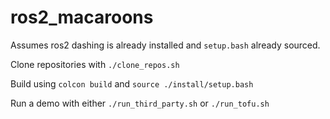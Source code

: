 # ros2_macaroons

Assumes ros2 dashing is already installed and `setup.bash` already sourced.

Clone repositories with `./clone_repos.sh`

Build using `colcon build` and `source ./install/setup.bash`

Run a demo with either `./run_third_party.sh` or `./run_tofu.sh`